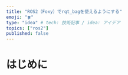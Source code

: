 ```yaml
---
title: "ROS2（Foxy）でrqt_bagを使えるようにする"
emoji: "🍀"
type: "idea" # tech: 技術記事 / idea: アイデア
topics: ["ros2"]
published: false
---
```


# はじめに

